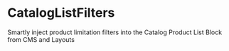 CatalogListFilters
==================

Smartly inject product limitation filters into the Catalog Product List Block from CMS and Layouts
